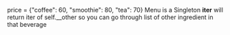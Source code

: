 price = {"coffee": 60, "smoothie": 80, "tea": 70}
Menu is a Singleton
__iter__ will return iter of self.__other so you can go through list of other ingredient in that beverage

